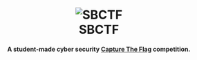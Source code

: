 <h1 align="center">
	<br>
	<img src="https://raw.githubusercontent.com/DaleNaci/SBCTF/master/favicon.ico" alt="SBCTF">
	<br>
	SBCTF
</h1>

<h4 align="center">A student-made cyber security <a href="https://en.wikipedia.org/wiki/Capture_the_flag#Computer_security" target="_blank">Capture The Flag</a> competition.</h4>